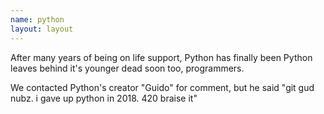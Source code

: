 ```yaml
---
name: python
layout: layout
---
```


After many years of being on life support, Python has finally been Python leaves behind it's younger dead soon too, programmers.

We contacted Python's creator "Guido" for comment, but he said "git gud nubz. i gave up python in 2018. 420 braise it"
